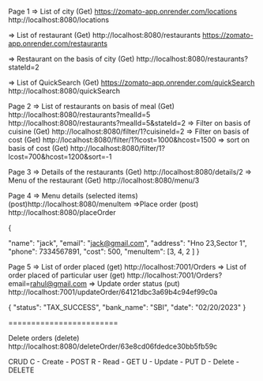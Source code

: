 Page 1
=> List of city (Get) https://zomato-app.onrender.com/locations http://localhost:8080/locations

=> List of restaurant (Get) http://localhost:8080/restaurants https://zomato-app.onrender.com/restaurants

=> Restaurant on the basis of city (Get) http://localhost:8080/restaurants?stateId=2

=> List of QuickSearch (Get) https://zomato-app.onrender.com/quickSearch http://localhost:8080/quickSearch

Page 2
=> List of restaurants on basis of meal (Get)
 http://localhost:8080/restaurants?mealId=5 
http://localhost:8080/restaurants?mealId=5&stateId=2 
=> Filter on basis of cuisine (Get) http://localhost:8080/filter/1?cuisineId=2
 => Filter on basis of cost (Get) http://localhost:8080/filter/1?lcost=1000&hcost=1500 
 => sort on basis of cost (Get) http://localhost:8080/filter/1?lcost=700&hcost=1200&sort=-1

Page 3
=> Details of the restaurants (Get) http://localhost:8080/details/2 
=> Menu of the restaurant (Get) http://localhost:8080/menu/3

Page 4
=> Menu details (selected items) (post)http://localhost:8080/menuItem
 =>Place order (post) http://localhost:8080/placeOrder

{

"name": "jack",
"email": "jack@gmail.com",
"address": "Hno 23,Sector 1",
"phone": 7334567891,
"cost": 500,
"menuItem": [3, 4, 2 ]
}

Page 5
=> List of order placed (get) http://localhost:7001/Orders
 => List of order placed of particular user (get) http://localhost:7001/Orders?email=rahul@gmail.com
 => Update order status (put) http://localhost:7001/updateOrder/64121dbc3a69b4c94ef99c0a

{ "status": "TAX_SUCCESS", "bank_name": "SBI", "date": "02/20/2023" }

========================

Delete orders (delete) http://localhost:8080/deleteOrder/63e8cd06fdedce30bb5fb59c

CRUD C - Create - POST R - Read - GET U - Update - PUT D - Delete - DELETE

